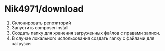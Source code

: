 Nik4971/download
================

1. Склонировать репозиторий
2. Запустить composer install
3. Создать папку для хранения загруженных файлов с правами записи.
4. В случае локального использования создать папку с файлами для загрузки
